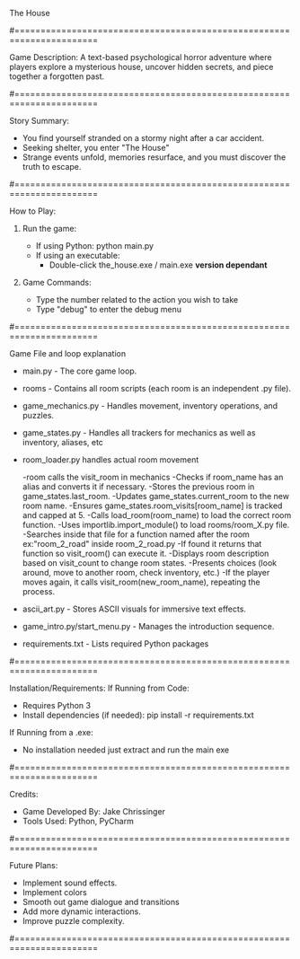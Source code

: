 
The House

#======================================================================

Game Description:
A text-based psychological horror adventure where players explore a mysterious house, uncover hidden secrets, and piece together a forgotten past.

#======================================================================

Story Summary:
- You find yourself stranded on a stormy night after a car accident.
- Seeking shelter, you enter "The House"
- Strange events unfold, memories resurface, and you must discover the truth to escape.

#======================================================================

 How to Play:
1. Run the game:
   - If using Python:
     python main.py
   - If using an executable:
     - Double-click the_house.exe / main.exe  **version dependant**

2. Game Commands:
   - Type the number related to the action you wish to take
   - Type "debug" to enter the debug menu

#======================================================================

Game File and loop explanation
- main.py - The core game loop.
- rooms - Contains all room scripts (each room is an independent .py file).
- game_mechanics.py - Handles movement, inventory operations, and puzzles.
- game_states.py - Handles all trackers for mechanics as well as inventory, aliases, etc
- room_loader.py handles actual room movement

    -room calls the visit_room in mechanics
    -Checks if room_name has an alias and converts it if necessary.
    -Stores the previous room in game_states.last_room.
    -Updates game_states.current_room to the new room name.
    -Ensures game_states.room_visits[room_name] is tracked and capped at 5.
    -Calls load_room(room_name) to load the correct room function.
    -Uses importlib.import_module() to load  rooms/room_X.py file.
    -Searches inside that file for a function named after the room ex:"room_2_road" inside room_2_road.py
    -If found it returns that function so visit_room() can execute it.
    -Displays room description based on visit_count to change room states.
    -Presents choices (look around, move to another room, check inventory, etc.)
    -If the player moves again, it calls visit_room(new_room_name), repeating the process.

- ascii_art.py - Stores ASCII visuals for immersive text effects.
- game_intro.py/start_menu.py - Manages the introduction sequence.
- requirements.txt - Lists required Python packages


#======================================================================


Installation/Requirements:
If Running from Code:
- Requires Python 3
- Install dependencies (if needed):
  pip install -r requirements.txt

If Running from a .exe:
- No installation needed just extract and run the main exe

#======================================================================

Credits:
- Game Developed By: Jake Chrissinger
- Tools Used: Python, PyCharm

#======================================================================

Future Plans:
- Implement sound effects.
- Implement colors
- Smooth out game dialogue and transitions
- Add more dynamic interactions.
- Improve puzzle complexity.

#======================================================================
